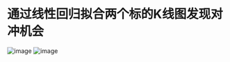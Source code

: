 # 通过线性回归拟合两个标的K线图发现对冲机会
![image](https://github.com/user-attachments/assets/51cc01c2-09ee-4285-b267-9503a60886f1)
![image](https://github.com/user-attachments/assets/bfb339ea-9084-4d67-8937-2d6aacf56f63)
